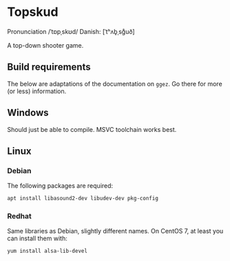 # Topskud

Pronunciation /ˈtɒpˌskʊd/
Danish: [ˈtʰʌb̥ˌsg̊uð]

A top-down shooter game.

## Build requirements

The below are adaptations of the documentation on `ggez`. Go there for more (or less) information.

## Windows

Should just be able to compile. MSVC toolchain works best.

## Linux

### Debian

The following packages are required:

```sh
apt install libasound2-dev libudev-dev pkg-config
```

### Redhat

Same libraries as Debian, slightly different names.  On CentOS 7, at
least you can install them with:

```sh
yum install alsa-lib-devel
```
